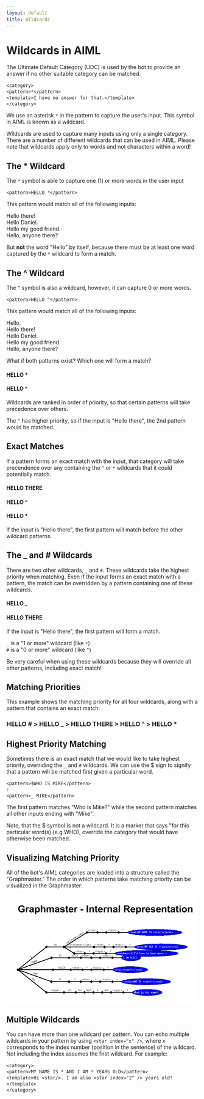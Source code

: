 ```yaml
---
layout: default
title: Wildcards
---
```


# Wildcards in AIML

The Ultimate Default Category (UDC) is used by the bot to provide an answer if no other suitable category can be matched.

    <category>
    <pattern>*</pattern>
    <template>I have no answer for that.</template>
    </category>
    
We use an asterisk `*` in the pattern to capture the user's input. This symbol in AIML is known as a wildcard.

Wildcards are used to capture many inputs using only a single category. There are a number of different wildcards that can be used in AIML. Please note that wildcards apply only to words and not characters within a word!

## The * Wildcard

The `*` symbol is able to capture one (1) or more words in the user input

    <pattern>HELLO *</pattern>
    
This pattern would match all of the following inputs:

Hello there!  
Hello Daniel.  
Hello my good friend.  
Hello, anyone there?  

But **not** the word "Hello" by itself, because there must be at least one word captured by the `*` wildcard to form a match.

## The ^ Wildcard

The `^` symbol is also a wildcard, however, it can capture 0 or more words.

    <pattern>HELLO ^</pattern>
    
This pattern would match all of the following inputs:

Hello.  
Hello there!  
Hello Daniel.  
Hello my good friend.  
Hello, anyone there?  

What if both patterns exist? Which one will form a match? 

#### HELLO *
#### HELLO ^

Wildcards are ranked in order of priority, so that certain patterns will take precedence over others.

The `^` has higher priority, so if the input is "Hello there", the 2nd pattern would be matched.

## Exact Matches

If a pattern forms an exact match with the input, that category will take precendence 
over any containing the `^` or `*` wildcards that it could potentially match.

#### HELLO THERE  
#### HELLO ^
#### HELLO *  

If the input is "Hello there", the first pattern will match before the other wildcard patterns.

## The _ and # Wildcards

There are two other wildcards, `_` and `#`. These wildcards take the highest priority 
when matching. Even if the input forms an exact match with a pattern, the match can be 
overridden by a pattern containing one of these wildcards.

#### HELLO _  
#### HELLO THERE  

If the input is "Hello there", the first pattern will form a match.

`_` is a "1 or more" wildcard (like `*`)  
`#` is a "0 or more" wildcard (like `^`)

Be very careful when using these wildcards because they will override all other patterns, including exact match!

## Matching Priorities

This example shows the matching priority for all four wildcards, along with a pattern that contains an exact match.

### HELLO # > HELLO _ **>** HELLO THERE **>** HELLO ^ **>** HELLO *  

## Highest Priority Matching

Sometimes there is an exact match that we would like to take highest priority, overriding the `_` and `#` wildcards.
We can use the $ sign to signify that a pattern will be matched first given a particular word.

    <pattern>$WHO IS MIKE</pattern>
    :
    <pattern>_ MIKE</pattern>
    
The first pattern matches "Who is Mike?" while the second pattern matches all other inputs ending with "Mike".

Note, that the $ symbol is not a wildcard. It is a marker that says "for this particular word(s) 
(e.g WHO), override the category that would have otherwise been matched.

## Visualizing Matching Priority

All of the bot's AIML categories are loaded into a structure called the "Graphmaster." The order in which
patterns take matching priority can be visualized in the Graphmaster:

![](/images/Graphmaster.png)

## Multiple Wildcards

You can have more than one wildcard per pattern. You can echo multiple wildcards in your 
pattern by using `<star index="x" />`, where x corresponds to the index number (position in 
the sentence) of the wildcard. Not including the index assumes the first wildcard. For example:

    <category>
    <pattern>MY NAME IS * AND I AM * YEARS OLD</pattern>
    <template>Hi <star/>. I am also <star index="2" /> years old!</template>
    </category>
    


